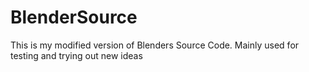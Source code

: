 # BlenderSource
This is my modified version of Blenders Source Code. Mainly used for testing and trying out new ideas
